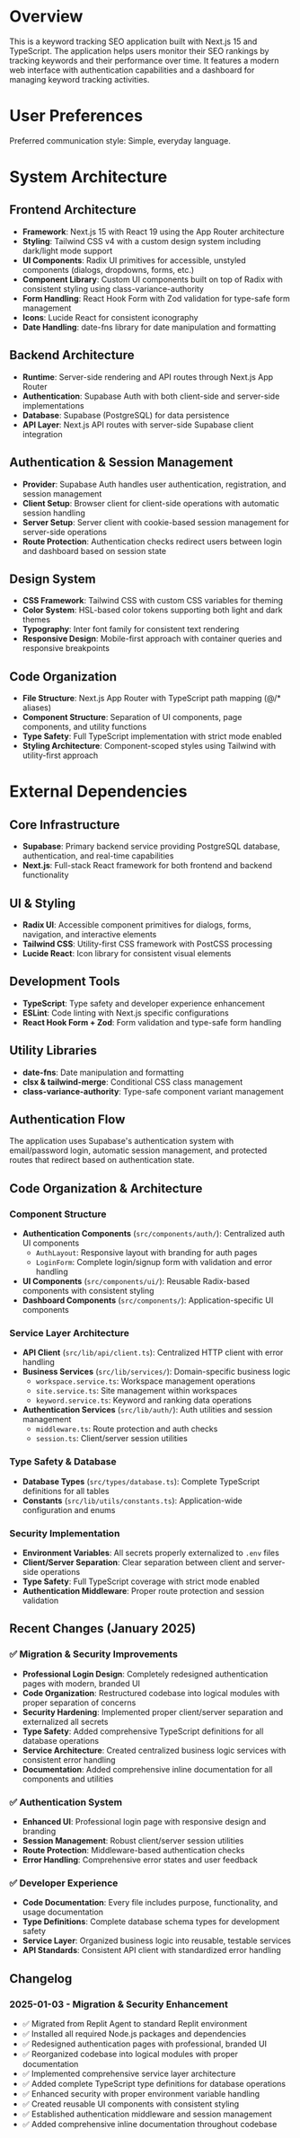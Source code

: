 # Overview

This is a keyword tracking SEO application built with Next.js 15 and TypeScript. The application helps users monitor their SEO rankings by tracking keywords and their performance over time. It features a modern web interface with authentication capabilities and a dashboard for managing keyword tracking activities.

# User Preferences

Preferred communication style: Simple, everyday language.

# System Architecture

## Frontend Architecture
- **Framework**: Next.js 15 with React 19 using the App Router architecture
- **Styling**: Tailwind CSS v4 with a custom design system including dark/light mode support
- **UI Components**: Radix UI primitives for accessible, unstyled components (dialogs, dropdowns, forms, etc.)
- **Component Library**: Custom UI components built on top of Radix with consistent styling using class-variance-authority
- **Form Handling**: React Hook Form with Zod validation for type-safe form management
- **Icons**: Lucide React for consistent iconography
- **Date Handling**: date-fns library for date manipulation and formatting

## Backend Architecture
- **Runtime**: Server-side rendering and API routes through Next.js App Router
- **Authentication**: Supabase Auth with both client-side and server-side implementations
- **Database**: Supabase (PostgreSQL) for data persistence
- **API Layer**: Next.js API routes with server-side Supabase client integration

## Authentication & Session Management
- **Provider**: Supabase Auth handles user authentication, registration, and session management
- **Client Setup**: Browser client for client-side operations with automatic session handling
- **Server Setup**: Server client with cookie-based session management for server-side operations
- **Route Protection**: Authentication checks redirect users between login and dashboard based on session state

## Design System
- **CSS Framework**: Tailwind CSS with custom CSS variables for theming
- **Color System**: HSL-based color tokens supporting both light and dark themes
- **Typography**: Inter font family for consistent text rendering
- **Responsive Design**: Mobile-first approach with container queries and responsive breakpoints

## Code Organization
- **File Structure**: Next.js App Router with TypeScript path mapping (@/* aliases)
- **Component Structure**: Separation of UI components, page components, and utility functions
- **Type Safety**: Full TypeScript implementation with strict mode enabled
- **Styling Architecture**: Component-scoped styles using Tailwind with utility-first approach

# External Dependencies

## Core Infrastructure
- **Supabase**: Primary backend service providing PostgreSQL database, authentication, and real-time capabilities
- **Next.js**: Full-stack React framework for both frontend and backend functionality

## UI & Styling
- **Radix UI**: Accessible component primitives for dialogs, forms, navigation, and interactive elements
- **Tailwind CSS**: Utility-first CSS framework with PostCSS processing
- **Lucide React**: Icon library for consistent visual elements

## Development Tools
- **TypeScript**: Type safety and developer experience enhancement
- **ESLint**: Code linting with Next.js specific configurations
- **React Hook Form + Zod**: Form validation and type-safe form handling

## Utility Libraries
- **date-fns**: Date manipulation and formatting
- **clsx & tailwind-merge**: Conditional CSS class management
- **class-variance-authority**: Type-safe component variant management

## Authentication Flow
The application uses Supabase's authentication system with email/password login, automatic session management, and protected routes that redirect based on authentication state.

## Code Organization & Architecture

### Component Structure
- **Authentication Components** (`src/components/auth/`): Centralized auth UI components
  - `AuthLayout`: Responsive layout with branding for auth pages
  - `LoginForm`: Complete login/signup form with validation and error handling
- **UI Components** (`src/components/ui/`): Reusable Radix-based components with consistent styling
- **Dashboard Components** (`src/components/`): Application-specific UI components

### Service Layer Architecture
- **API Client** (`src/lib/api/client.ts`): Centralized HTTP client with error handling
- **Business Services** (`src/lib/services/`): Domain-specific business logic
  - `workspace.service.ts`: Workspace management operations
  - `site.service.ts`: Site management within workspaces
  - `keyword.service.ts`: Keyword and ranking data operations
- **Authentication Services** (`src/lib/auth/`): Auth utilities and session management
  - `middleware.ts`: Route protection and auth checks
  - `session.ts`: Client/server session utilities

### Type Safety & Database
- **Database Types** (`src/types/database.ts`): Complete TypeScript definitions for all tables
- **Constants** (`src/lib/utils/constants.ts`): Application-wide configuration and enums

### Security Implementation
- **Environment Variables**: All secrets properly externalized to `.env` files
- **Client/Server Separation**: Clear separation between client and server-side operations
- **Type Safety**: Full TypeScript coverage with strict mode enabled
- **Authentication Middleware**: Proper route protection and session validation

## Recent Changes (January 2025)

### ✅ Migration & Security Improvements
- **Professional Login Design**: Completely redesigned authentication pages with modern, branded UI
- **Code Organization**: Restructured codebase into logical modules with proper separation of concerns
- **Security Hardening**: Implemented proper client/server separation and externalized all secrets
- **Type Safety**: Added comprehensive TypeScript definitions for all database operations
- **Service Architecture**: Created centralized business logic services with consistent error handling
- **Documentation**: Added comprehensive inline documentation for all components and utilities

### ✅ Authentication System
- **Enhanced UI**: Professional login page with responsive design and branding
- **Session Management**: Robust client/server session utilities
- **Route Protection**: Middleware-based authentication checks
- **Error Handling**: Comprehensive error states and user feedback

### ✅ Developer Experience
- **Code Documentation**: Every file includes purpose, functionality, and usage documentation
- **Type Definitions**: Complete database schema types for development safety
- **Service Layer**: Organized business logic into reusable, testable services
- **API Standards**: Consistent API client with standardized error handling

## Changelog

### 2025-01-03 - Migration & Security Enhancement
- ✅ Migrated from Replit Agent to standard Replit environment
- ✅ Installed all required Node.js packages and dependencies
- ✅ Redesigned authentication pages with professional, branded UI
- ✅ Reorganized codebase into logical modules with proper documentation
- ✅ Implemented comprehensive service layer architecture
- ✅ Added complete TypeScript type definitions for database operations
- ✅ Enhanced security with proper environment variable handling
- ✅ Created reusable UI components with consistent styling
- ✅ Established authentication middleware and session management
- ✅ Added comprehensive inline documentation throughout codebase
